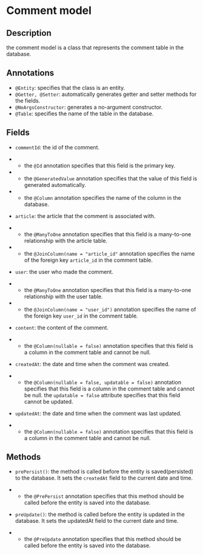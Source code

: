 # Comment model

## Description
the comment model is a class that represents the comment table in the database.

## Annotations
- `@Entity`: specifies that the class is an entity.
- `@Getter, @Setter`: automatically generates getter and setter methods for the fields.
- `@NoArgsConstructor`: generates a no-argument constructor.
- `@Table`: specifies the name of the table in the database.

## Fields
- `commentId`: the id of the comment.
- - the `@Id` annotation specifies that this field is the primary key.
- - the `@GeneratedValue` annotation specifies that the value of this field is generated automatically.
- - the `@Column` annotation specifies the name of the column in the database. 

- `article`: the article that the comment is associated with.
- - the `@ManyToOne` annotation specifies that this field is a many-to-one relationship with the article table.
- - the `@JoinColumn(name = "article_id"` annotation specifies the name of the foreign key `article_id` in the comment table.

- `user`: the user who made the comment.
- - the `@ManyToOne` annotation specifies that this field is a many-to-one relationship with the user table.
- - the `@JoinColumn(name = "user_id")` annotation specifies the name of the foreign key `user_id` in the comment table.

- `content`: the content of the comment.
- - the `@Column(nullable = false)` annotation specifies that this field is a column in the comment table and cannot be null.

- `createdAt`: the date and time when the comment was created.
- - the `@Column(nullable = false, updatable = false)` annotation specifies that this field is a column in the comment table and cannot be null. the `updatable = false` attribute specifies that this field cannot be updated.

- `updatedAt`: the date and time when the comment was last updated.
- - the `@Column(nullable = false)` annotation specifies that this field is a column in the comment table and cannot be null.

    
## Methods
- `prePersist()`: the method is called before the entity is saved(persisted) to the database. It sets the `createdAt` field to the current date and time.
- - the `@PrePersist` annotation specifies that this method should be called before the entity is saved into the database.

- `preUpdate()`: the method is called before the entity is updated in the database. It sets the updatedAt field to the current date and time.
- - the `@PreUpdate` annotation specifies that this method should be called before the entity is saved into the database.